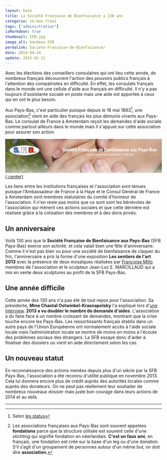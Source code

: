 ```yaml
---
layout: base
title: La Société Française de Bienfaisance a 130 ans
categorie: ik-ben-frans
tags: ["administration"]
isMarkdown: true
thumbnail: SFB.jpg
image_alt: bandeau SFB
permalink: Societe-Francaise-de-Bienfaisance/
date: 2014-04-24
update: 2015-02-11
---
```




Avec les élections des conseillers consulaires qui ont lieu cette année, de nombreux français découvrent l'action des pouvoirs publics français à l'attention des compatriotes en difficulté. En effet, les consulats français dans le monde ont une cellule d'aide aux français en difficulté. Il n'y a pas toujours d'assistante sociale en poste mais une aide est apportée à ceux qui en ont le plus besoin.

Aux Pays-Bas, c'est particulier puisque depuis le 18 mai 1883[^1], une association[^2] vient en aide des français les plus démunis vivants aux Pays-Bas. Le consulat de France à Amsterdam reçoit les demandes d'aide sociale comme partout ailleurs dans le monde mais il s'appuie sur cette association pour assurer son action. 

[![Société Français de Bienfaisance aux Pays-Bas](SFB.jpg){.center}](http://sfb-paysbas.nl/)

Les liens entre les institutions françaises et l'association sont ténues puisque l'Ambassadeur de France à la Haye et le Consul Général de France à Amsterdam sont membres statutaires du comité d'honneur de l'association. Il n'en reste pas moins que ce sont sont les bénévoles de l'association qui mènent ces actions sociales et que cette dernière est réalisée grâce à la cotisation des membres et à des dons privés.

## Un anniversaire 

Voilà 130 ans que la **Société Française de Bienfaisance aux Pays-Bas** (SFB Pays-Bas) exerce son activité. et cela valait bien une fête d'anniversaire. Comme il n'est pas bien vu pour une société de bienfaisance de claquer du fric, l'anniversaire a pris la forme d'une exposition **Les sentiers de l'art 2013** avec la présence de deux mosaïques réalisées par [Françoise Millo](http://mosaiquementmillof.wordpress.com/solidarite-remerciements-un-autre-rendez-vous/) membres de l'association et le sculpteur  Jean-Luc E. MARCILLAUD qui a mis en vente deux sculptures au profit de la SFB Pays-Bas.

## Une année difficile

Cette année des 130 ans n'a pas été de tout repos pour l'association. Sa présidente, **Mme Chantal Ostwinkel-Krasnapolsky** l'a expliqué lors d'[une interview](http://www.lelionbleu.nl/?p=4966). **2013 a vu doubler le nombre de demande d'aides**. L'association a du faire face à un nombre croissant de demandes, montrant que la crise touche encore les Pays-Bas. Les ressortissants français établis dans un autre pays de l'Union Européenne ont normalement accès à l'aide sociale locale mais l’administration locale se montre de moins en moins à l'écoute des problèmes sociaux des étrangers. La SFB essaye donc d'aider à finaliser des dossiers ou vient en aide directement selon les cas.

## Un nouveau statut

En reconnaissance des actions menées depuis plus d'un siècle par la SFB Pays-Bas, l'association a été reconnu d'utilité publique en novembre 2013. Cela lui donnera encore plus de crédit auprès des autorités locales comme auprès des donateurs. On ne peut pas réellement leur souhaiter de nombreux nouveaux dossier mais juste bon courage dans leurs actions de 2014 et au delà.

---
[^1]: Selon [les status](http://sfb-paysbas.nl/statuts-association/)
[^2]: Les associations françaises aux Pays-Bas sont souvent appelées **fondations** parce que la structure utilisée est souvent celle d'une *stichting* qui signifie fondation en néerlandais. **C'est un faux ami**, en français, une fondation est crée sur la base d'un leg ou d'une donation. S'il s’agit d'un groupement de personnes autour d'un même but, on doit dire **association**.
<!-- post notes:
http://www.un-monde-en-partage.com/?p=3201 
http://www.cafe-francophone.com/pour-feter-les-130-ans-de-la-societe-francaise-de-bienfaisance-aux-pays-bas-la-residence-de-france-a-la-haye-ouvrira-exceptionnellement-ses-portes-pour-les-sentiers-de-lart-2013/
--->
